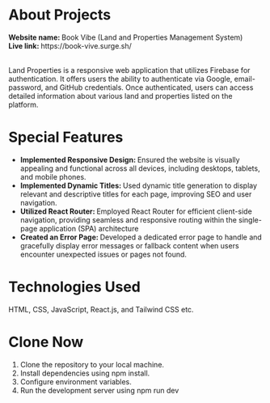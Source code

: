 

<h1>About Projects</h1>
<b> Website name: </b> Book Vibe (Land and Properties Management System) </br>
<b>Live link: </b> https://book-vive.surge.sh/ </br>
</br>

<p>Land Properties is a responsive web application that utilizes Firebase for authentication. It offers users the ability to authenticate via Google, email-password, and GitHub credentials. Once authenticated, users can access detailed information about various land and properties listed on the platform.</p>

<h1>Special Features</h1>
<ul>
    <li> <b> Implemented Responsive Design: </b> Ensured the website is visually appealing and functional across all devices, including desktops, tablets, and mobile phones. </li>
    <li> <b> Implemented Dynamic Titles: </b> Used dynamic title generation to display relevant and descriptive titles for each page, improving SEO and user navigation. </li>
    <li> <b> Utilized React Router: </b> Employed React Router for efficient client-side navigation, providing seamless and responsive routing within the single-page application (SPA) architecture </li>
    <li> <b> Created an Error Page: </b> Developed a dedicated error page to handle and gracefully display error messages or fallback content when users encounter unexpected issues or pages not found. </li>
</ul>

<h1>Technologies Used</h1>
    HTML, CSS, JavaScript, React.js, and Tailwind CSS etc. </br>

<h1>Clone Now</h1>
<ol>
    <li>Clone the repository to your local machine.</li>
    <li>Install dependencies using npm install.</li>
    <li>Configure environment variables.</li>
    <li>Run the development server using npm run dev</li>
</ol>